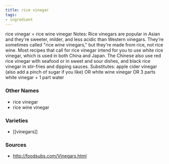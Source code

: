```yaml
---
title: rice vinegar
tags:
- ingredient
---
```

rice vinegar = rice wine vinegar Notes: Rice vinegars are popular in Asian and they're sweeter, milder, and less acidic than Western vinegars. They're sometimes called "rice wine vinegars," but they're made from rice, not rice wine. Most recipes that call for rice vinegar intend for you to use white rice vinegar, which is used in both China and Japan. The Chinese also use red rice vinegar with seafood or in sweet and sour dishes, and black rice vinegar in stir-fries and dipping sauces. Substitutes: apple cider vinegar (also add a pinch of sugar if you like) OR white wine vinegar OR 3 parts white vinegar + 1 part water

### Other Names

* rice vinegar
* rice wine vinegar

### Varieties

* [[vinegars]]

### Sources
* http://foodsubs.com/Vinegars.html
